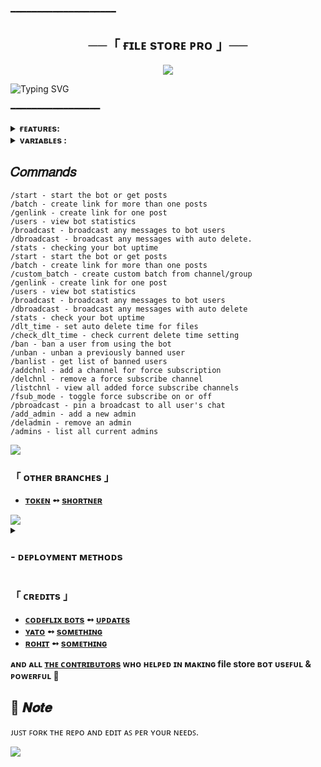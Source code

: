 ━━━━━━━━━━━━━━━━━━━━

<h2 align="center">
    ──「 ғɪʟᴇ sᴛᴏʀᴇ ᴘʀᴏ 」──
</h2>

<p align="center">
  <img src="https://files.catbox.moe/aa8f8e.jpg">
</p>


![Typing SVG](https://readme-typing-svg.herokuapp.com/?lines=FILE+SHARING+!;CREATED+BY+CODEFLIX+DEVELOPER!;A+ADVANCE+BOT+WITH+COOL+FEATURE!)
</p>

 ━━━━━━━━━━━━━━━━━



<details><summary><b>ғᴇᴀᴛᴜʀᴇs:</b></summary>

• <b>Batch & Custom Batch Links:</b> Create links for one or multiple posts easily using <code>/batch</code> & <code>/custom_batch</code>  
• <b>Link Generator:</b> Instantly generate direct links with <code>/genlink</code>  
• <b>Broadcast Tools:</b> Send messages or media to all users using <code>/broadcast</code>, <code>/dbroadcast</code>, or <code>/pbroadcast</code>  
• <b>Auto File Deletion:</b> Control auto-delete with <code>/dlt_time</code> & <code>/check_dlt_time</code>  
• <b>User Management:</b> Ban/unban users and view banlist via <code>/ban</code>, <code>/unban</code>, and <code>/banlist</code>  
• <b>Multi Force Subscription:</b> Add, delete, and manage multiple Force Sub channels with <code>/addchnl</code>, <code>/delchnl</code>, <code>/listchnl</code>  
• <b>Admin Control:</b> Add or remove admins with <code>/add_admin</code>, <code>/deladmin</code>, and view list via <code>/admins</code>  

• <b>Bot Analytics:</b> Get stats and uptime via <code>/stats</code>, user info with <code>/users</code>, and database count via <code>/count</code>  
• <b>Deployment Ready:</b> Easily deploy on <b>Heroku</b> or <b>Koyeb</b> in minutes  

<b>✨ More features & enhancements coming soon...</b>
</details>


<details><summary><b> ᴠᴀʀɪᴀʙʟᴇs :</b></summary>
  
## ᴠᴀʀɪᴀʙʟᴇs
* `API_HASH` Your API Hash from my.telegram.org
* `APP_ID` Your API ID from my.telegram.org
* `TG_BOT_TOKEN` Your bot token from @BotFather
* `OWNER_ID` Must enter Your Telegram Id
* `CHANNEL_ID` Your Channel ID eg:- -100xxxxxxxx
* `DATABASE_URL` Your mongo db url
* `DATABASE_NAME` Your mongo db session name
* `ADMINS` Optional: A space separated list of user_ids of Admins, they can only create links
* `START_MESSAGE` Optional: start message of bot, use HTML and <a href='https://github.com/codeflix-bots/filestore/blob/master/README.md#start_message'>fillings</a>
* `PROTECT_CONTENT` Optional: True if you need to prevent files from forwarding
</details>

## 𝐶𝑜𝑚𝑚𝑎𝑛𝑑𝑠

```
/start - start the bot or get posts
/batch - create link for more than one posts
/genlink - create link for one post
/users - view bot statistics
/broadcast - broadcast any messages to bot users
/dbroadcast - broadcast any messages with auto delete.
/stats - checking your bot uptime
/start - start the bot or get posts  
/batch - create link for more than one posts  
/custom_batch - create custom batch from channel/group  
/genlink - create link for one post  
/users - view bot statistics  
/broadcast - broadcast any messages to bot users  
/dbroadcast - broadcast any messages with auto delete  
/stats - check your bot uptime  
/dlt_time - set auto delete time for files  
/check_dlt_time - check current delete time setting  
/ban - ban a user from using the bot  
/unban - unban a previously banned user  
/banlist - get list of banned users  
/addchnl - add a channel for force subscription  
/delchnl - remove a force subscribe channel  
/listchnl - view all added force subscribe channels  
/fsub_mode - toggle force subscribe on or off  
/pbroadcast - pin a broadcast to all user's chat 
/add_admin - add a new admin  
/deladmin - remove an admin  
/admins - list all current admins  
```

<img src="https://user-images.githubusercontent.com/73097560/115834477-dbab4500-a447-11eb-908a-139a6edaec5c.gif">

<h3>「 ᴏᴛʜᴇʀ ʙʀᴀɴᴄʜᴇs 」
</h3>

- <b>[ᴛᴏᴋᴇɴ](https://github.com/Codeflix-Bots/FileStore/tree/token)  ➻  [sʜᴏʀᴛɴᴇʀ](https://github.com/Codeflix-Bots/FileStore/tree/Shortner) </b>

<img src="https://user-images.githubusercontent.com/73097560/115834477-dbab4500-a447-11eb-908a-139a6edaec5c.gif">


<details>
<summary><h3>
- <b> ᴅᴇᴘʟᴏʏᴍᴇɴᴛ ᴍᴇᴛʜᴏᴅs </b>
</h3></summary>
<h3 align="center">
    ─「 ᴅᴇᴩʟᴏʏ ᴏɴ ʜᴇʀᴏᴋᴜ 」─
</h3>

<p align="center"><a href="https://heroku.com/deploy?template=https://github.com/Codeflix-Bots/FileStore">
  <img src="https://www.herokucdn.com/deploy/button.svg" alt="Deploy On Heroku">
</a></p>
<h3 align="center">
    ─「 ᴅᴇᴩʟᴏʏ ᴏɴ ᴋᴏʏᴇʙ 」─
</h3>
<p align="center"><a href="https://app.koyeb.com/deploy?type=git&repository=github.com/Codeflix-Bots/FileStore&branch=master&name=master">
  <img src="https://www.koyeb.com/static/images/deploy/button.svg" alt="Deploy On Koyeb">
</a></p>
<h3 align="center">
    ─「 ᴅᴇᴩʟᴏʏ ᴏɴ ʀᴀɪʟᴡᴀʏ 」─
</h3>
<p align="center"><a href="https://railway.app/deploy?template=https://github.com/Codeflix-Bots/FileStore">
     <img height="45px" src="https://railway.app/button.svg">
</a></p>
<h3 align="center">
    ─「 ᴅᴇᴩʟᴏʏ ᴏɴ ʀᴇɴᴅᴇʀ 」─
</h3>
<p align="center"><a href="https://render.com/deploy?repo=https://github.com/Codeflix-Bots/FileStore">
<img src="https://render.com/images/deploy-to-render-button.svg" alt="Deploy to Render">
</a></p>
<h3 align="center">
    ─「 ᴅᴇᴩʟᴏʏ ᴏɴ ᴠᴘs 」─
</h3>
<p>
<pre>
git clone https://github.com/Codeflix-Bots/FileStore
# Install Packages
pip3 install -U -r requirements.txt
Edit info.py with variables as given below then run bot
python3 bot.py
</pre>
</p>
</details>

<h3>「 ᴄʀᴇᴅɪᴛs 」
</h3>

- <b>[ᴄᴏᴅᴇғʟɪx ʙᴏᴛs](https://t.me/codeflix_bots)  ➻  [ᴜᴘᴅᴀᴛᴇs](https://t.me/codeflix_bots) </b>
- <b>[ʏᴀᴛᴏ](https://github.com/sewxiy)  ➻  [sᴏᴍᴇᴛʜɪɴɢ](https://t.me/cosmic_freak) </b>
- <b>[ʀᴏʜɪᴛ](https://github.com/rohit3607)  ➻  [sᴏᴍᴇᴛʜɪɴɢ](https://t.me/FILE_SHARINGBOTS/17) </b>
 
<b>ᴀɴᴅ ᴀʟʟ [ᴛʜᴇ ᴄᴏɴᴛʀɪʙᴜᴛᴏʀs](https://telegram.me/codeflix-bots) ᴡʜᴏ ʜᴇʟᴩᴇᴅ ɪɴ ᴍᴀᴋɪɴɢ file store ʙᴏᴛ ᴜsᴇꜰᴜʟ & ᴩᴏᴡᴇʀꜰᴜʟ 🖤 </b>

## 📌  𝑵𝒐𝒕𝒆

ᴊᴜꜱᴛ ꜰᴏʀᴋ ᴛʜᴇ ʀᴇᴘᴏ ᴀɴᴅ ᴇᴅɪᴛ ᴀꜱ ᴘᴇʀ ʏᴏᴜʀ ɴᴇᴇᴅꜱ.

<img src="https://user-images.githubusercontent.com/73097560/115834477-dbab4500-a447-11eb-908a-139a6edaec5c.gif">
